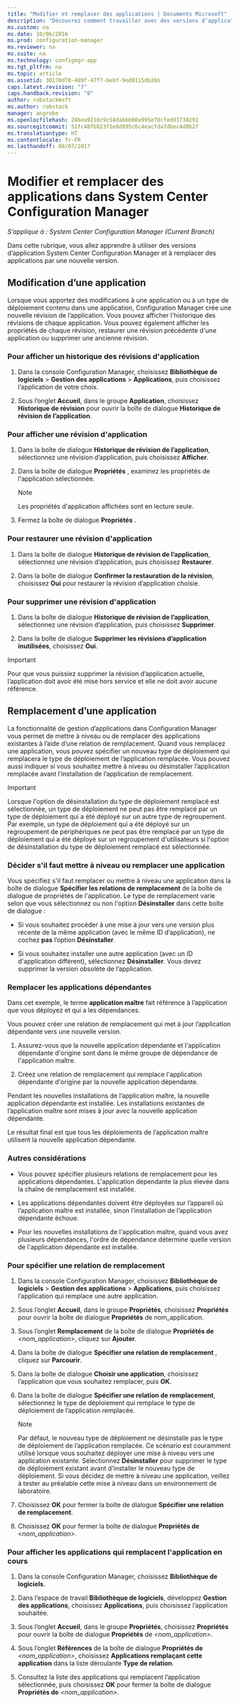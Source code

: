 ```yaml
---
title: "Modifier et remplacer des applications | Documents Microsoft"
description: "Découvrez comment travailler avec des versions d’application System Center Configuration Manager et remplacer des applications."
ms.custom: na
ms.date: 10/06/2016
ms.prod: configuration-manager
ms.reviewer: na
ms.suite: na
ms.technology: configmgr-app
ms.tgt_pltfrm: na
ms.topic: article
ms.assetid: 30170d70-489f-47f7-bebf-9ed0115db26b
caps.latest.revision: "7"
caps.handback.revision: "0"
author: robstackmsft
ms.author: robstack
manager: angrobe
ms.openlocfilehash: 28bea9210c9c58dabbb00a995e78cfedd1738291
ms.sourcegitcommit: 51fc48fb023f1e8d995c6c4eacfda7dbec4d0b2f
ms.translationtype: HT
ms.contentlocale: fr-FR
ms.lasthandoff: 08/07/2017
---
```

# <a name="revise-and-supersede-applications-in-system-center-configuration-manager"></a>Modifier et remplacer des applications dans System Center Configuration Manager

*S’applique à : System Center Configuration Manager (Current Branch)*

Dans cette rubrique, vous allez apprendre à utiliser des versions d’application System Center Configuration Manager et à remplacer des applications par une nouvelle version.  

##  <a name="application-revisions"></a>Modification d’une application  
 Lorsque vous apportez des modifications à une application ou à un type de déploiement contenu dans une application, Configuration Manager crée une nouvelle révision de l’application. Vous pouvez afficher l'historique des révisions de chaque application. Vous pouvez également afficher les propriétés de chaque révision, restaurer une révision précédente d'une application ou supprimer une ancienne révision.  

### <a name="to-display-an-application-revision-history"></a>Pour afficher un historique des révisions d'application  

1.  Dans la console Configuration Manager, choisissez **Bibliothèque de logiciels** > **Gestion des applications** > **Applications**, puis choisissez l’application de votre choix.  

3.  Sous l’onglet **Accueil**, dans le groupe **Application**, choisissez **Historique de révision** pour ouvrir la boîte de dialogue **Historique de révision de l’application**.  

### <a name="to-view-an-application-revision"></a>Pour afficher une révision d'application  

1.  Dans la boîte de dialogue **Historique de révision de l’application**, sélectionnez une révision d’application, puis choisissez **Afficher**.  

2.  Dans la boîte de dialogue **Propriétés** , examinez les propriétés de l'application sélectionnée.  

    > [!NOTE]  
    >  Les propriétés d'application affichées sont en lecture seule.  

3.  Fermez la boîte de dialogue **Propriétés** .  

### <a name="to-restore-an-application-revision"></a>Pour restaurer une révision d'application  

1.  Dans la boîte de dialogue **Historique de révision de l’application**, sélectionnez une révision d’application, puis choisissez **Restaurer**.  

2.  Dans la boîte de dialogue **Confirmer la restauration de la révision**, choisissez **Oui** pour restaurer la révision d’application choisie.  

### <a name="to-delete-an-application-revision"></a>Pour supprimer une révision d'application  

1.  Dans la boîte de dialogue **Historique de révision de l’application**, sélectionnez une révision d’application, puis choisissez **Supprimer**.  

2.  Dans la boîte de dialogue **Supprimer les révisions d’application inutilisées**, choisissez **Oui**.  

> [!IMPORTANT]  
>  Pour que vous puissiez supprimer la révision d’application actuelle, l’application doit avoir été mise hors service et elle ne doit avoir aucune référence.  

##  <a name="application-supersedence"></a>Remplacement d’une application  
 La fonctionnalité de gestion d’applications dans Configuration Manager vous permet de mettre à niveau ou de remplacer des applications existantes à l’aide d’une relation de remplacement. Quand vous remplacez une application, vous pouvez spécifier un nouveau type de déploiement qui remplacera le type de déploiement de l’application remplacée. Vous pouvez aussi indiquer si vous souhaitez mettre à niveau ou désinstaller l’application remplacée avant l’installation de l’application de remplacement.  

> [!IMPORTANT]  
>  Lorsque l'option de désinstallation du type de déploiement remplacé est sélectionnée, un type de déploiement ne peut pas être remplacé par un type de déploiement qui a été déployé sur un autre type de regroupement.  Par exemple, un type de déploiement qui a été déployé sur un regroupement de périphériques ne peut pas être remplacé par un type de déploiement qui a été déployé sur un regroupement d'utilisateurs si l'option de désinstallation du type de déploiement remplacé est sélectionnée.  

### <a name="decide-whether-to-upgrade-or-replace-an-application"></a>Décider s'il faut mettre à niveau ou remplacer une application  
 Vous spécifiez s'il faut remplacer ou mettre à niveau une application dans la boîte de dialogue **Spécifier les relations de remplacement** de la boîte de dialogue de propriétés de l'application. Le type de remplacement varie selon que vous sélectionnez ou non l'option **Désinstaller** dans cette boîte de dialogue :  

-   Si vous souhaitez procéder à une mise à jour vers une version plus récente de la même application (avec le même ID d’application), ne cochez **pas** l’option **Désinstaller**.  

-   Si vous souhaitez installer une autre application (avec un ID d'application différent), sélectionnez **Désinstaller**. Vous devez supprimer la version obsolète de l’application.  

### <a name="supersede-dependent-applications"></a>Remplacer les applications dépendantes  
 Dans cet exemple, le terme **application maître** fait référence à l’application que vous déployez et qui a les dépendances.  

 Vous pouvez créer une relation de remplacement qui met à jour l’application dépendante vers une nouvelle version.  

1.  Assurez-vous que la nouvelle application dépendante et l'application dépendante d'origine sont dans le même groupe de dépendance de l'application maître.  

2.  Créez une relation de remplacement qui remplace l'application dépendante d'origine par la nouvelle application dépendante.  

 Pendant les nouvelles installations de l’application maître, la nouvelle application dépendante est installée. Les installations existantes de l’application maître sont mises à jour avec la nouvelle application dépendante.  

 Le résultat final est que tous les déploiements de l’application maître utilisent la nouvelle application dépendante.  

### <a name="further-considerations"></a>Autres considérations  

-   Vous pouvez spécifier plusieurs relations de remplacement pour les applications dépendantes. L'application dépendante la plus élevée dans la chaîne de remplacement est installée.  

-   Les applications dépendantes doivent être déployées sur l’appareil où l’application maître est installée, sinon l’installation de l’application dépendante échoue.  

-   Pour les nouvelles installations de l'application maître, quand vous avez plusieurs dépendances, l'ordre de dépendance détermine quelle version de l'application dépendante est installée.  

### <a name="to-specify-a-supersedence-relationship"></a>Pour spécifier une relation de remplacement  

1.  Dans la console Configuration Manager, choisissez **Bibliothèque de logiciels** > **Gestion des applications** > **Applications**, puis choisissez l’application qui remplace une autre application.  

3.  Sous l’onglet **Accueil**, dans le groupe **Propriétés**, choisissez **Propriétés** pour ouvrir la boîte de dialogue **Propriétés** de nom_application.  

4.  Sous l’onglet **Remplacement** de la boîte de dialogue **Propriétés de** *<nom_application\>*, cliquez sur **Ajouter**.  

5.  Dans la boîte de dialogue **Spécifier une relation de remplacement** , cliquez sur **Parcourir**.  

6.  Dans la boîte de dialogue **Choisir une application**, choisissez l’application que vous souhaitez remplacer, puis **OK**.  

7.  Dans la boîte de dialogue **Spécifier une relation de remplacement**, sélectionnez le type de déploiement qui remplace le type de déploiement de l’application remplacée.  

    > [!NOTE]  
    >  Par défaut, le nouveau type de déploiement ne désinstalle pas le type de déploiement de l’application remplacée. Ce scénario est couramment utilisé lorsque vous souhaitez déployer une mise à niveau vers une application existante. Sélectionnez **Désinstaller** pour supprimer le type de déploiement existant avant d'installer le nouveau type de déploiement. Si vous décidez de mettre à niveau une application, veillez à tester au préalable cette mise à niveau dans un environnement de laboratoire.  

8.  Choisissez **OK** pour fermer la boîte de dialogue **Spécifier une relation de remplacement**.  

9. Choisissez **OK** pour fermer la boîte de dialogue **Propriétés de** *<nom_application\>*.  

### <a name="to-display-applications-that-supersede-the-current-application"></a>Pour afficher les applications qui remplacent l'application en cours  

1.  Dans la console Configuration Manager, choisissez **Bibliothèque de logiciels**.  

2.  Dans l’espace de travail **Bibliothèque de logiciels**, développez **Gestion des applications**, choisissez **Applications**, puis choisissez l’application souhaitée.  

3.  Sous l’onglet **Accueil**, dans le groupe **Propriétés**, choisissez **Propriétés** pour ouvrir la boîte de dialogue **Propriétés** de *<nom_application\>*.  

4.  Sous l’onglet **Références** de la boîte de dialogue **Propriétés de** *<nom_application\>*, choisissez **Applications remplaçant cette application** dans la liste déroulante **Type de relation**.  

5.  Consultez la liste des applications qui remplacent l’application sélectionnée, puis choisissez **OK** pour fermer la boîte de dialogue **Propriétés de** *<nom_application\>*.  
